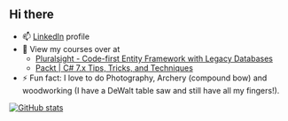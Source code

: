<!--
**sjh37/sjh37** is a ✨ _special_ ✨ repository because its `README.md` (this file) appears on your GitHub profile.

Here are some ideas to get you started:

- 🌱 I’m currently learning AWS
- 🔭 I’m currently working on ...
- 👯 I’m looking to collaborate on ...
- 🤔 I’m looking for help with ...
- 😄 Pronouns: ...

-->
## Hi there
- 📫 [LinkedIn](https://www.linkedin.com/in/simon-j-hughes/) profile
- 💬 View my courses over at
  - [Pluralsight - Code-first Entity Framework with Legacy Databases](https://www.pluralsight.com/authors/simon-hughes)
  - [Packt | C# 7.x Tips, Tricks, and Techniques](https://www.packtpub.com/product/c-7-x-tips-tricks-and-techniques-video/9781789341553)
- ⚡ Fun fact: I love to do Photography, Archery (compound bow) and woodworking (I have a DeWalt table saw and still have all my fingers!).
 
[![GitHub stats](https://github-readme-stats.vercel.app/api?username=sjh37&show_icons=true&theme=dark)](https://github.com/anuraghazra/github-readme-stats)
